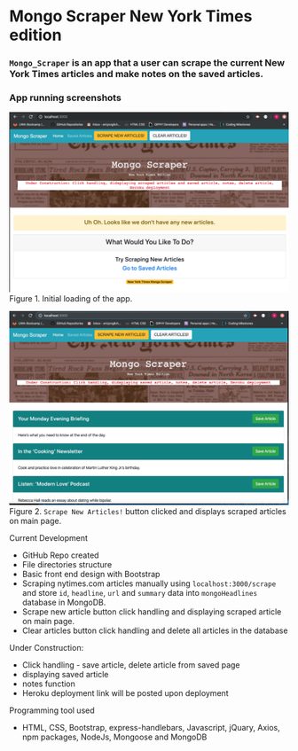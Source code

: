 # Mongo Scraper New York Times edition

### `Mongo_Scraper` is an app that a user can scrape the current New York Times articles and make notes on the saved articles. 

### App running screenshots
![figure1](./public/assets/images/under_construction_2020-01-17.jpg)
Figure 1. Initial loading of the app.

![figure2](./public/assets/images/under_construction_2020-01-20_scraped.jpg)
Figure 2. `Scrape New Articles!` button clicked and displays scraped articles on main page.


Current Development
- GitHub Repo created
- File directories structure
- Basic front end design with Bootstrap
- Scraping nytimes.com articles manually using `localhost:3000/scrape` and store `id`, `headline`, `url` and `summary` data into `mongoHeadlines` database in MongoDB.
- Scrape new article button click handling and displaying scraped article on main page.
- Clear articles button click handling and delete all articles in the database

Under Construction: 
- Click handling - save article, delete article from saved page
- displaying saved article
- notes function
- Heroku deployment link will be posted upon deployment

Programming tool used
- HTML, CSS, Bootstrap, express-handlebars, Javascript, jQuary, Axios, npm packages, NodeJs, Mongoose and MongoDB
